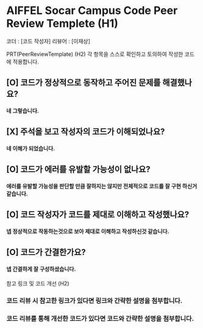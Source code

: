 # AIFFEL Socar Campus Code Peer Review Templete (H1)

코더 : [코드 작성자]
리뷰어 : [이재상]

PRT(PeerReviewTemplate) (H2)
각 항목을 스스로 확인하고 토의하여 작성한 코드에 적용합니다.

## [O] 코드가 정상적으로 동작하고 주어진 문제를 해결했나요?
#### 네 그렇습니다.
## [X] 주석을 보고 작성자의 코드가 이해되었나요?
#### 네 이해가 되었습니다.
## [O] 코드가 에러를 유발할 가능성이 없나요?
#### 에러를 유발할 가능성을 판단할 만큼 잘하지는 않지만 전체적으로 코드를 잘 구현 하신거 같습니다.
## [O] 코드 작성자가 코드를 제대로 이해하고 작성했나요?
#### 넵 정상적으로 작동하는것으로 보아 제대로 이해하고 작성하신것 같습니다.
## [O] 코드가 간결한가요?
#### 넵 간결하게 잘 구성하셨습니다.


참고 링크 및 코드 개선 (H2)

### 코드 리뷰 시 참고한 링크가 있다면 링크와 간략한 설명을 첨부합니다.

### 코드 리뷰를 통해 개선한 코드가 있다면 코드와 간략한 설명을 첨부합니다.
